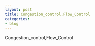 ```yaml
---
layout: post
title: Congestion_control,Flow_Control
categories:
- blog
---
```

Congestion_control,Flow_Control
